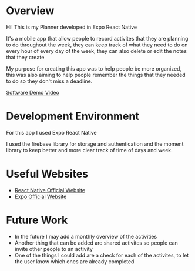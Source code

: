 # Overview

Hi! This is my Planner developed in Expo React Native

It's a mobile app that allow people to record activites that they are planning to do throughout the week, they can keep track of what they need to do on every hour of every day of the week, they can also delete or edit the notes that they create

My purpose for creating this app was to help people be more organized, this was also aiming to help people remember the things that they needed to do so they don't miss a deadline.

[Software Demo Video](https://youtu.be/A2sOObArT7s)

# Development Environment

For this app I used Expo React Native

I used the firebase library for storage and authentication and the moment library to keep better and more clear track of time of days and week.

# Useful Websites

- [React Native Official Website](https://reactnative.dev/)
- [Expo Official Website](https://docs.expo.dev/)

# Future Work

- In the future I may add a monthly overview of the activities
- Another thing that can be added are shared activites so people can invite other people to an activity
- One of the things I could add are a check for each of the activites, to let the user know which ones are already completed